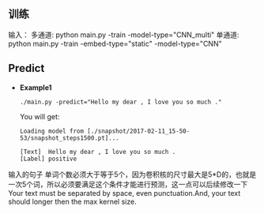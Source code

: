 ## 训练
输入：
    多通道: python main.py -train -model-type="CNN_multi"
    单通道: python main.py -train -embed-type="static" -model-type="CNN"

## Predict
* **Example1**

	```
	./main.py -predict="Hello my dear , I love you so much ."
	```
	You will get:
	
	```
	Loading model from [./snapshot/2017-02-11_15-50-53/snapshot_steps1500.pt]...
	
	[Text]  Hello my dear , I love you so much .
	[Label] positive
	```
输入的句子 单词个数必须大于等于5个，因为卷积核的尺寸最大是5*D的，也就是一次5个词，所以必须要满足这个条件才能进行预测，这一点可以后续修改一下
Your text must be separated by space, even punctuation.And, your text should longer then the max kernel size.

